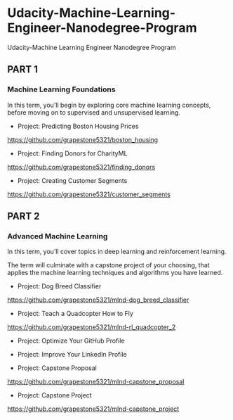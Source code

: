 # Udacity-Machine-Learning-Engineer-Nanodegree-Program
Udacity-Machine Learning Engineer Nanodegree Program



## PART 1


### Machine Learning Foundations

In this term, you’ll begin by exploring core machine learning concepts, before moving on to supervised and unsupervised learning.

- Project: Predicting Boston Housing Prices

https://github.com/grapestone5321/boston_housing

- Project: Finding Donors for CharityML

https://github.com/grapestone5321/finding_donors

- Project: Creating Customer Segments

https://github.com/grapestone5321/customer_segments

## PART 2

### Advanced Machine Learning

In this term, you’ll cover topics in deep learning and reinforcement learning. 

The term will culminate with a capstone project of your choosing, that applies the machine learning techniques and algorithms you have learned.

- Project: Dog Breed Classifier

https://github.com/grapestone5321/mlnd-dog_breed_classifier

- Project: Teach a Quadcopter How to Fly

https://github.com/grapestone5321/mlnd-rl_quadcopter_2

- Project: Optimize Your GitHub Profile

- Project: Improve Your LinkedIn Profile

- Project: Capstone Proposal

https://github.com/grapestone5321/mlnd-capstone_proposal

- Project: Capstone Project

https://github.com/grapestone5321/mlnd-capstone_project


